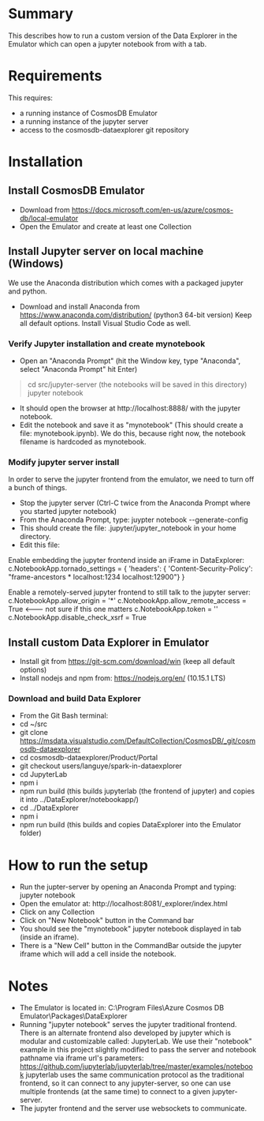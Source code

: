 # Summary
This describes how to run a custom version of the Data Explorer in the Emulator which can open a jupyter notebook from with a tab.

# Requirements
This requires:
* a running instance of CosmosDB Emulator
* a running instance of the jupyter server
* access to the cosmosdb-dataexplorer git repository

# Installation
## Install CosmosDB Emulator
* Download from https://docs.microsoft.com/en-us/azure/cosmos-db/local-emulator
* Open the Emulator and create at least one Collection

## Install Jupyter server on local machine (Windows)
We use the Anaconda distribution which comes with a packaged jupyter and python.
* Download and install Anaconda from https://www.anaconda.com/distribution/ (python3 64-bit version)
  Keep all default options. Install Visual Studio Code as well.
### Verify Jupyter installation and create mynotebook
* Open an "Anaconda Prompt" (hit the Window key, type "Anaconda", select "Anaconda Prompt" hit Enter)
> cd src/jupyter-server (the notebooks will be saved in this directory)
> jupyter notebook
* It should open the browser at http://localhost:8888/ with the jupyter notebook.
* Edit the notebook and save it as "mynotebook" (This should create a file: mynotebook.ipynb).
  We do this, because right now, the notebook filename is hardcoded as mynotebook.

### Modify jupyter server install
In order to serve the jupyter frontend from the emulator, we need to turn off a bunch of things.
* Stop the jupyter server (Ctrl-C twice from the Anaconda Prompt where you started jupyter notebook)
* From the Anaconda Prompt, type: juypter notebook --generate-config
* This should create the file: .jupyter/jupyter_notebook in your home directory.
* Edit this file:

Enable embedding the jupyter frontend inside an iFrame in DataExplorer:
c.NotebookApp.tornado_settings = { 'headers': { 'Content-Security-Policy': "frame-ancestors * localhost:1234 localhost:12900"} }

Enable a remotely-served jupyter frontend to still talk to the jupyter server:
c.NotebookApp.allow_origin = '*'
c.NotebookApp.allow_remote_access = True <--- not sure if this one matters
c.NotebookApp.token = ''
c.NotebookApp.disable_check_xsrf = True

## Install custom Data Explorer in Emulator
* Install git from https://git-scm.com/download/win (keep all default options)
* Install nodejs and npm from: https://nodejs.org/en/ (10.15.1 LTS)

### Download and build Data Explorer
* From the Git Bash terminal:
* cd ~/src
* git clone https://msdata.visualstudio.com/DefaultCollection/CosmosDB/_git/cosmosdb-dataexplorer
* cd cosmosdb-dataexplorer/Product/Portal
* git checkout users/languye/spark-in-dataexplorer
* cd JupyterLab
* npm i
* npm run build (this builds jupyterlab (the frontend of jupyter) and copies it into ../DataExplorer/notebookapp/)
* cd ../DataExplorer
* npm i
* npm run build (this builds and copies DataExplorer into the Emulator folder)

# How to run the setup
* Run the jupter-server by opening an Anaconda Prompt and typing: jupyter notebook
* Open the emulator at: http://localhost:8081/_explorer/index.html
* Click on any Collection
* Click on "New Notebook" button in the Command bar
* You should see the "mynotebook" jupyter notebook displayed in tab (inside an iframe).
* There is a "New Cell" button in the CommandBar outside the jupyter iframe which will add a cell inside the notebook.

# Notes
* The Emulator is located in: C:\Program Files\Azure Cosmos DB Emulator\Packages\DataExplorer
* Running "jupyter notebook" serves the jupyter traditional frontend. There is an alternate frontend also developed by jupyter which is modular and customizable called: JupyterLab. We use their "notebook" example in this project slightly modified to pass the server and notebook pathname via iframe url's parameters:
https://github.com/jupyterlab/jupyterlab/tree/master/examples/notebook
jupyterlab uses the same communication protocol as the traditional frontend, so it can connect to any jupyter-server,
so one can use multiple frontends (at the same time) to connect to a given jupyter-server.
* The jupyter frontend and the server use websockets to communicate.
